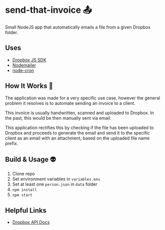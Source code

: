# send-that-invoice 📤

Small NodeJS app that automatically emails a file from a given Dropbox folder.

## Uses
- [Dropbox JS SDK](https://github.com/dropbox/dropbox-sdk-js)
- [Nodemailer](https://github.com/nodemailer/nodemailer)
- [node-cron](https://github.com/kelektiv/node-cron)

## How It Works 🔧
The application was made for a very specific use case, however the general problem it resolves is to automate sending an invoice to a client.

This invoice is usually handwritten, scanned and uploaded to Dropbox. In the past, this would be then manually sent via email.

This application rectifies this by checking if the file has been uploaded to Dropbox and proceeds to generate the email and send it to the specific client as an email with an attachment, based on the uploaded file name prefix.

## Build & Usage :alien:
1. Clone repo
1. Set environment variables in ```variables.env```
1. Set at least one ```person.json``` in ```data``` folder
1. ```npm install```
1. ```npm start```

## Helpful Links
- [Dropbox API Docs](http://dropbox.github.io/dropbox-sdk-js/)